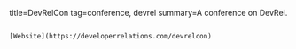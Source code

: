 title=DevRelCon
tag=conference, devrel
summary=A conference on DevRel.
~~~~~~

[Website](https://developerrelations.com/devrelcon)


